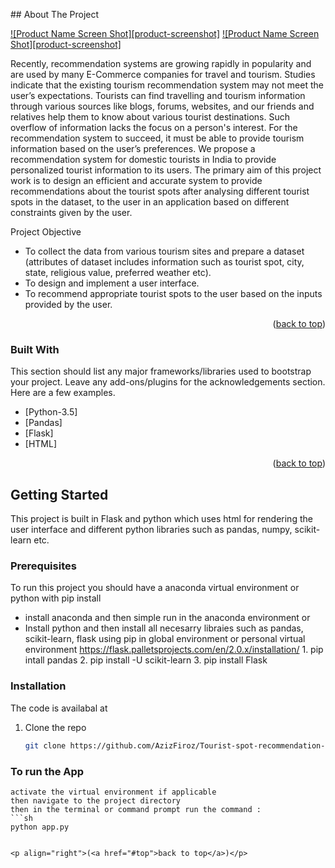 <!-- ABOUT THE PROJECT -->
<p align="right" id="top"></p>
## About The Project

[![Product Name Screen Shot][product-screenshot]](static/mainpage.png)
[![Product Name Screen Shot][product-screenshot]](static/output.png)

Recently, recommendation systems are growing rapidly in popularity and are used by many E-Commerce companies for travel and tourism. Studies indicate that the existing tourism recommendation system may not meet the user’s expectations. Tourists can find travelling and tourism information through various sources like blogs, forums, websites, and our friends and relatives help them to know about various tourist destinations. Such overflow of information lacks the focus on a person's interest.
For the recommendation system to succeed, it must be able to provide tourism information based on the user’s preferences. We propose a recommendation system for domestic tourists in India to provide personalized tourist information to its users. The primary aim of this project work is to design an efficient and accurate system to provide recommendations about the tourist spots after analysing different tourist spots in the dataset, to the user in an application based on different constraints given by the user.



Project Objective
* To collect the data from various tourism sites and prepare a dataset (attributes of dataset includes information such as tourist spot, city, state, religious value, preferred weather etc).
* To design and implement a user interface.
* To recommend appropriate tourist spots to the user based on the inputs provided by the user.




<p align="right">(<a href="#top">back to top</a>)</p>



### Built With

This section should list any major frameworks/libraries used to bootstrap your project. Leave any add-ons/plugins for the acknowledgements section. Here are a few examples.

* [Python-3.5]
* [Pandas]
* [Flask]
* [HTML]

<p align="right">(<a href="#top">back to top</a>)</p>



<!-- GETTING STARTED -->
## Getting Started

This project is built in Flask and python which uses html for rendering the user interface and different python libraries such as pandas, numpy, scikit-learn etc.

### Prerequisites

To run this project you should have a anaconda virtual environment or python with pip install
* install anaconda and then simple run in the anaconda environment or
* Install python and then install all necesarry libraies such as pandas, scikit-learn, flask using pip in global environment or personal virtual environment https://flask.palletsprojects.com/en/2.0.x/installation/
        1. pip intall pandas
        2. pip install -U scikit-learn
        3. pip install Flask

### Installation
The code is availabal at


1. Clone the repo
   ```sh
   git clone https://github.com/AzizFiroz/Tourist-spot-recommendation-system.git
   ```
### To run the App
    activate the virtual environment if applicable
    then navigate to the project directory
    then in the terminal or command prompt run the command :
    ```sh
    python app.py
   ```

<p align="right">(<a href="#top">back to top</a>)</p>

